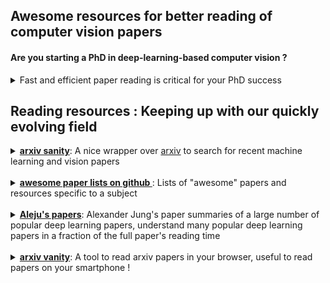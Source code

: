 ## Awesome  resources for better reading of computer vision papers

#### Are you starting a PhD in deep-learning-based computer vision ?

<details> <summary> Fast and efficient paper reading is critical for your PhD success</summary>

- A PhD can be a race against time (you have to stay up-to-date with recent publications, you have to match state of the art results which is getting more and more competitive as time goes, and you have to finish writing your thesis before your funding runs out!)
- Your reading has to be as efficient as can be, some tools can help you with that !

</details>

## Reading resources : Keeping up with our quickly evolving field

<details> <summary> <a href="http://www.arxiv-sanity.com"><b>arxiv sanity</b></a>: A nice wrapper over <a href="https://arxiv.org/">arxiv</a> to search for recent machine learning and vision papers </summary> 

#### Pros: 

- easy query of papers with the research tool using keywords, author names, ...
- allows you to save papers in a virtual library for future reading
- good [top recent](http://www.arxiv-sanity.com/top?timefilter=month&vfilter=all) functionality based on what people put into their library (which I found a more reliable metric then [hype](http://www.arxiv-sanity.com/toptwtr?timefilter=month) which is based on tweets

#### Cons:
- only covers the last three years, so only useful to find recent papers

</details>

<br/>


<details><summary><a href="https://github.com/jnv/lists"><b>awesome paper lists on github </b> </a>: Lists of "awesome" papers and resources specific to a subject</summary>

#### Pros:
- Exist on a large variety of topics, and at different granularitiees, don't know where to start ? Try a [search on github](https://github.com/search?q=awesome+lists) with `awesome list` and some additional keywords
- Can allow you to painlessly keep-up with papers of a very specific subfield (as in the [hand-pose-estimation case](https://github.com/xinghaochen/awesome-hand-pose-estimation))
- For some examples checkout [awesomep-deep-vision](https://github.com/kjw0612/awesome-deep-vision) and [awesome-computer-vision](https://github.com/jbhuang0604/awesome-computer-vision#readme)  

 
#### Cons:

- No guarantees (might not be actively maintained)
- No standardized format (can be ordered according to time, popularity, ...)
- Might not exist for your specific sub-domain of interest (for instance, I couldn't find a body-pose awesome list), this is the opportunity to create one ! It will surely benefit the community.
</details>

<br/>

<details>
<summary><a href="https://github.com/aleju/papers"><b>Aleju's papers</b></a>: Alexander Jung's paper summaries of a large number of popular deep learning papers, understand many popular deep learning papers in a fraction of the full paper's reading time </summary>

#### Pros:

- Covers a **lot** of papers, probably any fundation paper of deep learning ([batch-norm](https://github.com/aleju/papers/blob/00738fd38435e224aa10c04421e6abea199b92a6/neural-nets/Batch_Normalization.md), [adam](https://github.com/aleju/papers/blob/00738fd38435e224aa10c04421e6abea199b92a6/neural-nets/Adam.md), ...), a lot of widely-used papers ([Mask-RCNN](https://github.com/aleju/papers/blob/3d0fe44ad55e143390bd298dfd1d5c6050a5bcca/neural-nets/Mask_R-CNN.md), [Cycle-GAN](https://github.com/aleju/papers/blob/6873ee03a24b2ab08fae20eeeb323ae06511b969/neural-nets/Unsupervised_Image-to-Image_Translation_Networks.md), ...)
- If you want to understand some hype or widely used paper, chances you will find it there, and if you find it it will help you understand the general ideas as well as the implementation details

#### Cons:
- Of course, as this effort mainly relies on the effort of one (very productive) person, not *all* papers are available in this cheat-sheet format

</details>

<br/>


<details><summary><a href="https://www.arxiv-vanity.com/"><b>arxiv vanity</b></a>: A tool to read arxiv papers in your browser, useful to read papers on your smartphone ! </summary>

#### Pros:
- Simple interface which converts arxiv papers to webpages for easy scrolling

#### Cons:
- Good reading, but nothing more, as there are no easy tools to annotate the paper on your smartphone directly

</details>

<br/>
